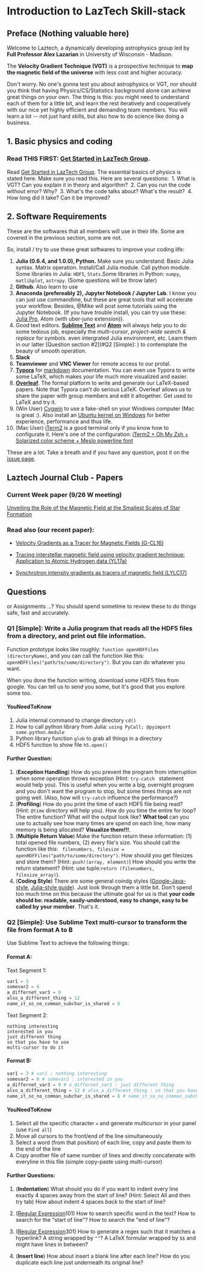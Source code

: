 
# Introduction to LazTech Skill-stack

## Preface (Nothing valuable here)

Welcome to Laztech, a dynamically developing astrophysics group led by **Full Professor Alex Lazarian** in University of Wisconsin - Madison.

The **Velocity Gradient Technique (VGT)** is a prospective technique to __map the magnetic field of the universe__ with less cost and higher accuracy.

Don't worry. No one's gonna test you about astrophysics or VGT, nor should you think that having Physics/CS/Statistics background alone can achieve great things on your own. The thing is this: you might need to understand each of them for a little bit, and learn the rest iteratively and cooperatively with our nice yet highly efficient and demanding team members. You will learn a lot -- not just hard skills, but also how to do science like doing a business.

## 1. Basic physics and coding

### Read THIS FIRST:  [Get Started in LazTech Group](https://www.overleaf.com/9279691msypmpcjnpqp#/33470921/).

Read [Get Started in LazTech Group](https://www.overleaf.com/9279691msypmpcjnpqp#/33470921/). The essential basics of physics is stated here. Make sure you read this. Here are several questions:
​      1. What is VGT? Can you explain it in theory and algorithm?
​      2. Can you run the code without error? Why?
​      3. What's the code talks about? What's the result?
​      4. How long did it take? Can it be improved?



## 2. Software Requirements 

These are the softwares that all members will use in their life. Some are covered in the previous section, some are not. 

So, install / try to use these great softwares to improve your coding life:

1. **Julia (0.6.4, and 1.0.0), Python.** Make sure you understand: Basic Julia syntax. Matrix operation. Install/Call Julia module. Call python module. Some libraries in Julia: `HDF5`, `Stats`.Some libraries in Python: `numpy`, `matlibplot`, `astropy`.  (Some questions will be throw later)
2. **Github**. Also learn to use
3. **Anaconda (prefereably 2), Jupyter Notebook / Jupyter Lab**. I know you can just use commandline, but these are great tools that will accelerate your workflow. Besides, @Mike will post some tutorials using the Jupyter Notebook. (If you have trouble install, you can try use these: [Julia Pro](https://juliacomputing.com/products/juliapro.html), Atom (with uber-juno extension)).
4. Good text editors. **[Sublime Text](https://www.sublimetext.com)** and **[Atom](https://atom.io)** will always help you to do some tedious job, especially the *multi-cursor*, *project-wide search & replace* for symbols. even intergrated Julia environment, etc. Learn them in our latter [Question section #2](#Q2 [Simple]: ) to contemplate the beauty of smooth operation. 
5. **Slack**
6. **Teamviewer** and **VNC Viewer** for remote access to our protal.
7. [**Typora**](https://typora.io/) for [markdown](https://markdown-it.github.io/) documentation. You can even use Typora to write some LaTeX, which makes your life much more visualized and easier.
8. **[Overleaf](https://www.overleaf.com/)**. The formal platform to write and generate our LaTeX-based papers. Note that Typora can't do serious LaTeX. Overleaf allows us to share the paper with group members and edit it altogether. Get used to LaTeX and try it.
9. (Win User) [Cygwin](http://www.cygwin.com/) to use a fake-shell on your Windows computer (Mac is great :). Also install an [Ubuntu kernel on Windows](https://tutorials.ubuntu.com/tutorial/tutorial-ubuntu-on-windows#0) for better experience, performance and thus life.
10. (Mac User) [iTerm2](https://www.iterm2.com/) is a good terminal only if you know how to configurate it. Here's one of the configuration: [iTerm2 + Oh My Zsh + Solarized color scheme + Meslo powerline font](https://gist.github.com/kevin-smets/8568070)

These are a lot. Take a breath and if you have any question, post it on the [issue page](https://github.com/Tairokiya/laztech-intro/issues).

## Laztech Journal Club - Papers

### Current Week paper (9/26 W meeting)

[Unveiling the Role of the Magnetic Field at the Smallest Scales of Star Formation](https://arxiv.org/abs/1706.03806)



### Read also (our recent paper):

- [Velocity Gradients as a Tracer for Magnetic Fields (G-CL16) ](https://arxiv.org/abs/1608.06867)

- [Tracing interstellar magnetic field using velocity gradient technique: Application to Atomic Hydrogen data (YL17a) ](https://arxiv.org/abs/1701.07944)

- [Synchrotron intensity gradients as tracers of magnetic field (LYLC17)](https://arxiv.org/abs/1701.07883)



## Questions

or Assignments ...?  You should spend sometime to review these to do things safe, fast and accurately.

### Q1 [Simple]: Write a Julia program that reads all the HDF5 files from a directory, and print out file information. 

Function prototype looks like roughly: `function openHDFFiles (directoryName)`, and you can call the function like this: `openHDFFiles("path/to/some/directory")`. But you can do whatever you want. 

When you done the function writing, download some HDF5 files from google. You can tell us to send you some, but it's good that you explore some too.

#### YouNeedToKnow

1. Julia internal command to change directory `cd()`
2. How to call python library from Julia: `using PyCall; @pyimport some.python.module`
3. Python library function `glob` to grab all things in a directory
4. HDF5 function to show file `h5.open()`

#### Further Question:

1. (**Exception Handling**) How do you prevent the program from interruption when some operation throws exception (Hint: `try-catch ` statement would help you). This is useful when you write a big, overnight program and you don't want the program to stop, but some times things are not going well. (Also, how will `try-catch` influence the performance?)
2. (**Profiling**) How do you print the time of each HDF5 file being read? (Hint: `@time` directory will help you). How do you time the entire for loop? The entire function? What will the output look like? **What tool** can you use to actually see how many times are spend on each line, how many memory is being allocated? **Visualize them!!!**.
3. (**Multiple Return Value**) Make the function return these information: (1) total opened file numbers, (2) every file's size. You should call the function like this: ` filenumbers, filesize = openHDFFiles("path/to/some/directory")`. How should you get filesizes and store them? (Hint: `push!(array, element)`) How should you write the return statement? (Hint: use tuple:`return (filenumbers, filesize_array)`). 
4. (**Coding Style**) There are some general coindg styles ([Google-Java-style](https://google.github.io/styleguide/javaguide.html), [Julia-style guide](https://docs.julialang.org/en/v0.6.2/manual/style-guide/)). Just look through them a little bit. Don't spend too much time on this because the ultimate goal for us is that **your code should be: readable, easily-understood, easy to change, easy to be called by your member**. That's it.



### Q2 [Simple]: Use Sublime Text multi-cursor to transform the file from format A to B

Use Sublime Text to achieve the following things:

#### Format A:

Text Segment 1:

```julia
var1 = 3
somevar2 = 6
a_differnet_var3 = 9
also_a_different_thing = 12
name_it_so_no_comman_subchar_is_shared = 6
```

Text Segment 2:

```
nothing interesting
interested in you
just different thing
so that you have to use
multi-cursor to do it
```

#### Format B:

```julia
var1 = 3 # var1 : nothing interesting
somevar2 = 6 # somevar2 : interested in you
a_differnet_var3 = 9 # a_differnet_var3 : just different thing
also_a_different_thing = 12 # also_a_different_thing : so that you have to use
name_it_so_no_comman_subchar_is_shared = 6 # name_it_so_no_comman_subchar_is_shared : multi-cursor to do it
```

#### YouNeedToKnow

1. Select all the specific character `=` and generate multicursor in your panel (use `Find all`)
2. Move all cursors to the front/end of the line simultaneously
3. Select a word (from that position) of each line, copy and paste them to the end of the line
4. Copy another file of same number of lines and directly concatenate with everyline in this file (simple copy-paste using multi-cursor)

#### Further Questions:

1. (**Indentation**) What should you do if you want to indent every line exactly 4 spaces away from the start of line? (Hint: Select All and then try tab) How about indent 4 spaces *back* to the start of line?

2. ([Regular Expression](https://regex101.com/)101) How to search specific word in the text? How to search for the "start of line"? How to search the "end of line"? 

3. ([Regular Expression](https://regex101.com/)301) How to generate a regex such that it matches a hyperlink? A string wrapped by `""`? A LaTeX formular wrapped by `$$` and might have lines in between? 

4. (**Insert line**) How about insert a blank line after each line? How do you duplicate each line just underneath its original line? 

